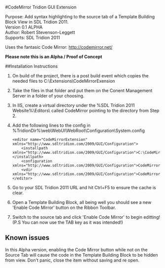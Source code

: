 #CodeMirror Tridion GUI Extension

Purpose: Add syntax highlighting to the source tab of a Template Building Block View in SDL Tridion 2011.  
Version 0.1 ALPHA  
Author: Robert Stevenson-Leggett  
Supports: SDL Tridion 2011  

Uses the fantasic Code Mirror: http://codemirror.net/

**Please note this is an Alpha / Proof of Concept**

##Installation Instructions

 1. On build of the project, there is a post build event which copies the needed files to C:\Extensions\CodeMirrorExension
 2. Take the files in that folder and put them on the Conent Management Server in a folder of your choosing.
 3. In IIS, create a virtual directory under the %SDL Tridion 2011 Website%\Editors\ called CodeMirror pointing to the directory from Step 2.
 4. Add the following lines to the config in %TridionDir%\web\WebUI\WebRoot\Configuration\System.config
 
        <editor name="CodeMirrorExtension" xmlns="http://www.sdltridion.com/2009/GUI/Configuration">
		    <installpath xmlns="http://www.sdltridion.com/2009/GUI/Configuration">C:\CodeMirrorExtension\</installpath>
		    <configuration xmlns="http://www.sdltridion.com/2009/GUI/Configuration">CodeMirrorExtension.config</configuration>
		    <vdir xmlns="http://www.sdltridion.com/2009/GUI/Configuration">CodeMirror</vdir>
	    </editor>
	
 5. Go to your SDL Tridion 2011 URL and hit Ctrl+F5 to ensure the cache is clear.
 6. Open a Template Building Block, all being well you should see a new 'Enable Code Mirror' button on the Ribbon Toolbar.
 7. Switch to the source tab and click 'Enable Code Mirror' to begin editting! (P.S You can now use the TAB key as it was intended!)
 
## Known issues

 In this Alpha version, enabling the Code Mirror button while not on the Source Tab will cause the code in the Template Building Block to be hidden from view. Don't panic, close the item without saving and re open.